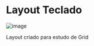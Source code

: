 # Layout Teclado
![image](https://user-images.githubusercontent.com/87836966/156124596-1851bf06-4113-4665-abfb-52a182b3de98.png)


Layout criado para estudo de Grid
